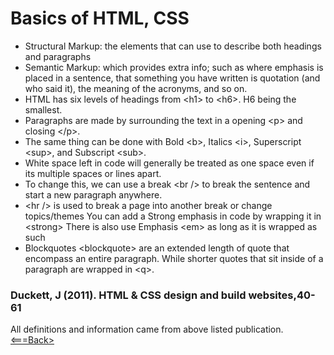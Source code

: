 # Basics of HTML, CSS

- Structural Markup: the elements that can use to describe both headings and paragraphs
- Semantic Markup: which provides extra info; such as where emphasis is placed in a sentence, that something you have written is quotation (and who said it), the meaning of the acronyms, and so on.
- HTML has six levels of headings from \<h1> to \<h6>. H6 being the smallest.
- Paragraphs are made by surrounding the text in a opening \<p> and closing \</p>.
- The same thing can be done with Bold \<b>, Italics \<i>, Superscript \<sup>, and Subscript \<sub>.
- White space left in code will generally be treated as one space even if its multiple spaces or lines apart.
- To change this, we can use a break \<br /> to break the sentence and start a new paragraph anywhere.
- \<hr /> is used to break a page into another break or change topics/themes
  You can add a Strong emphasis in code by wrapping it in \<strong>
  There is also use Emphasis \<em> as long as it is wrapped as such
- Blockquotes \<blockquote> are an extended length of quote that encompass an entire paragraph. While shorter quotes that sit inside of a paragraph are wrapped in \<q>.

### Duckett, J (2011). HTML & CSS design and build websites,40-61

All definitions and information came from above listed publication.
[<===Back>](README.md)
